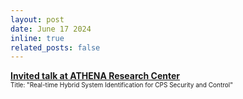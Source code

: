 ```yaml
---
layout: post
date: June 17 2024
inline: true
related_posts: false
---
```


<b> <a target="_blank" rel="noopener noreferrer" href="https://mavridischristos.github.io/cv/"> Invited talk at ATHENA Research Center</a></b>
<br> <font size="1">Title: "Real-time Hybrid System Identification for CPS Security and Control"</font> 